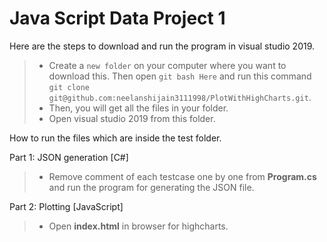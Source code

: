 # Java Script Data Project 1

Here are the steps to download and run the program in visual studio 2019.

> - Create a `new folder` on your computer where you want to download this. Then open `git bash Here` and run this command
>   `git clone git@github.com:neelanshijain3111998/PlotWithHighCharts.git`.
> - Then, you will get all the files in your folder.
> - Open visual studio 2019 from this folder.


How to run the files which are inside the test folder.
 
Part 1: JSON generation [C#]
>- Remove comment of each testcase one by one from **Program.cs** and run the program for generating the JSON file.

Part 2: Plotting [JavaScript]
>- Open **index.html** in browser for highcharts.

